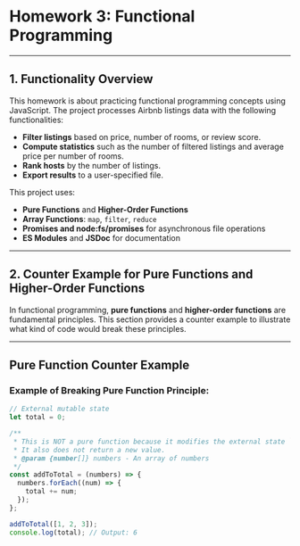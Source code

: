 # Homework 3: Functional Programming

---

## 1. Functionality Overview

This homework is about practicing functional programming concepts using JavaScript.
The project processes Airbnb listings data with the following functionalities:

- **Filter listings** based on price, number of rooms, or review score.
- **Compute statistics** such as the number of filtered listings and average price per number of rooms.
- **Rank hosts** by the number of listings.
- **Export results** to a user-specified file.

This project uses:

- **Pure Functions** and **Higher-Order Functions**
- **Array Functions**: `map`, `filter`, `reduce`
- **Promises and node:fs/promises** for asynchronous file operations
- **ES Modules** and **JSDoc** for documentation

---

## 2. Counter Example for Pure Functions and Higher-Order Functions

In functional programming, **pure functions** and **higher-order functions** are fundamental principles. This section provides a counter example to illustrate what kind of code would break these principles.

---

## Pure Function Counter Example

### Example of Breaking Pure Function Principle:

```js
// External mutable state
let total = 0;

/**
 * This is NOT a pure function because it modifies the external state `total`.
 * It also does not return a new value.
 * @param {number[]} numbers - An array of numbers
 */
const addToTotal = (numbers) => {
  numbers.forEach((num) => {
    total += num;
  });
};

addToTotal([1, 2, 3]);
console.log(total); // Output: 6
```
